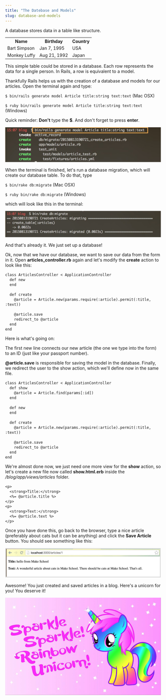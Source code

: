 ```yaml
---
title: "The Datebase and Models"
slug: database-and-models
---     
```


A database stores data in a table like structure.

<table>
  <tr>
    <th>Name</th>
    <th>Birthday</th>
    <th>Country</th>
  </tr>
  <tr>
    <td>Bart Simpson</td>
    <td>Jan 7, 1995</td>
    <td>USA</td>
  </tr>
  <tr>
    <td>Monkey Luffy</td>
    <td>Aug 21, 1992</td>
    <td>Japan</td>
  </tr>
</table>


This simple table could be stored in a database. Each row represents the data for a single person. In Rails, a row is equivalent to a model.

Thankfully Rails helps us with the creation of a database and models for our articles. Open the terminal again and type:

`$ bin/rails generate model Article title:string text:text` (Mac OSX)

`$ ruby bin/rails generate model Article title:string text:text` (Windows)

Quick reminder: **Don't** type the **$**. And don't forget to press **enter**.

![Generate Article model](./1-generate-model-article.png "Generate Article model")

When the terminal is finished, let's run a database migration, which will create our database table. To do that, type

`$ bin/rake db:migrate` (Mac OSX)

`$ ruby bin/rake db:migrate` (Windows)

which will look like this in the terminal:

![Created article in terminal](./2-created-article.png "Created article in terminal")

And that's already it. We just set up a database!

Ok, now that we have our database, we want to save our data from the form in it. Open **articles_controller.rb** again and let's modify the **create** action to look like this:

    class ArticlesController < ApplicationController
      def new
      end
      
      def create
        @article = Article.new(params.require(:article).permit(:title, :text))
        
        @article.save
        redirect_to @article
      end
    end

Here is what's going on:

The first new line connects our new article (the one we type into the form) to an ID (just like your passport number).

**@article.save** is responsible for saving the model in the database. Finally, we redirect the user to the show action, which we'll define now in the same file.

    class ArticlesController < ApplicationController
      def show
        @article = Article.find(params[:id])
      end
      
      def new
      end
      
      def create
        @article = Article.new(params.require(:article).permit(:title, :text))
        
        @article.save
        redirect_to @article
      end
    end

We're almost done now, we just need one more view for the **show** action, so let's create a new file now called **show.html.erb** inside the */blog/app/views/articles* folder. 

    <p>
      <strong>Title:</strong>
      <%= @article.title %>
    </p>
    <p>
      <strong>Text:</strong>
      <%= @article.text %>
    </p>

Once you have done this, go back to the browser, type a nice article (preferably about cats but it can be anything) and click the **Save Article** button. You should see something like this:

![Article from database in browser](./3-article-from-db.png "Article from database in browser")

Awesome! You just created and saved articles in a blog. Here's a unicorn for you! You deserve it!

![Colorful unicorn](./4-unicorn.png "Colorful unicorn")
